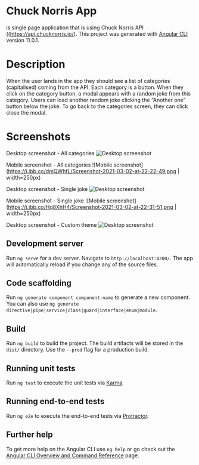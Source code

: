 # Chuck Norris App

is single page application that is using Chuck Norris API ((https://api.chucknorris.io/).
This project was generated with [Angular CLI](https://github.com/angular/angular-cli) version 11.0.1.

# Description
When the user lands in the app they should see a list of categories (capitalised) coming from
the API. Each category is a button. When they click on the category button, a modal appears with a random joke from this category. Users can load another random joke clicking the
“Another one” button below the joke. To go back to the categories screen, they can click close the modal.

# Screenshots
Desktop screenshot - All categories
![Desktop screenshot](https://i.ibb.co/rtcsXw7/Screenshot-2021-03-02-at-22-19-43.png)

Mobile screenshot - All categories
![Mobile screenshot](https://i.ibb.co/dmQWhfL/Screenshot-2021-03-02-at-22-22-49.png | width=250px)

Desktop screenshot - Single joke
![Desktop screenshot](https://i.ibb.co/1vhWCVB/Screenshot-2021-03-02-at-22-27-41.png)

Mobile screenshot - Single joke 
![Mobile screenshot](https://i.ibb.co/Hq8XhH4/Screenshot-2021-03-02-at-22-31-51.png | width=250px)

Desktop screenshot - Custom theme
![Desktop screenshot](https://i.ibb.co/BncqNKc/Screenshot-2021-03-02-at-22-41-33.png)

## Development server

Run `ng serve` for a dev server. Navigate to `http://localhost:4200/`. The app will automatically reload if you change any of the source files.

## Code scaffolding

Run `ng generate component component-name` to generate a new component. You can also use `ng generate directive|pipe|service|class|guard|interface|enum|module`.

## Build

Run `ng build` to build the project. The build artifacts will be stored in the `dist/` directory. Use the `--prod` flag for a production build.

## Running unit tests

Run `ng test` to execute the unit tests via [Karma](https://karma-runner.github.io).

## Running end-to-end tests

Run `ng e2e` to execute the end-to-end tests via [Protractor](http://www.protractortest.org/).

## Further help

To get more help on the Angular CLI use `ng help` or go check out the [Angular CLI Overview and Command Reference](https://angular.io/cli) page.
